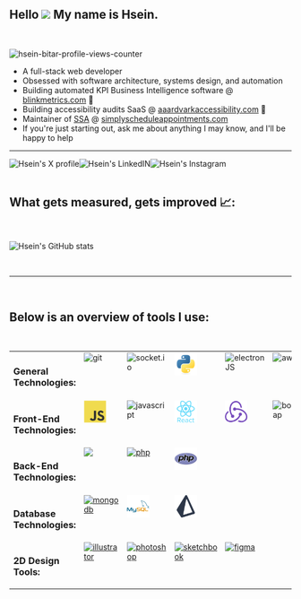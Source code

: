 ## Hello <img width="20" src="https://media.giphy.com/media/hvRJCLFzcasrR4ia7z/giphy.gif"> My name is Hsein.

<!-- Hey it's Hsein, if you find this document useful, consider giving it a star -->
<br />

![hsein-bitar-profile-views-counter](https://komarev.com/ghpvc/?username=hsein-bitar&color=blue)

- A full-stack web developer 
- Obsessed with software architecture, systems design, and automation
- Building automated KPI Business Intelligence software @ [blinkmetrics.com](https://blinkmetrics.com/) 🚀
- Building accessibility audits SaaS @ [aaardvarkaccessibility.com](https://aaardvarkaccessibility.com/) 🚀
- Maintainer of [SSA](https://wordpress.org/plugins/simply-schedule-appointments/) @ [simplyscheduleappointments.com](https://simplyscheduleappointments.com/)
- If you're just starting out, ask me about anything I may know, and I'll be happy to help
<hr>
<!-- Hey it's Hsein, if you find this document useful, consider giving it a star :) -->

<a href="https://x.com/HseinBitar">
  <img align="left" alt="Hsein's X profile" height="40"
    src="https://cdn.simpleicons.org/x" />
</a>

<a href="https://www.linkedin.com/in/hseinbitar/">
  <img align="left" alt="Hsein's LinkedIN" height="40"
    src="https://static.vecteezy.com/system/resources/previews/018/930/480/non_2x/linkedin-logo-linkedin-icon-transparent-free-png.png" />
</a>

<a href="https://www.instagram.com/hsein_bitar/">
  <img align="left" alt="Hsein's Instagram" height="40"
    src="https://cdn.simpleicons.org/instagram" />
</a>

<br />

<br />

<!-- Hey it's Hsein, if you find this document useful, consider giving it a star -->
## What gets measured, gets improved 📈:

<br />

![Hsein's GitHub
stats](https://github-readme-stats-hsein-bitar.vercel.app/api?username=hsein-bitar&show_icons=true&theme=transparent&count_private=true)

<br />
<hr>
<br />

## Below is an overview of tools I use:
<br />

<table>
  <!-- other technologies -->
  <tr>
    <td valign="top">
      <h3> General Technologies: </h3>
    </td>
    <td valign="top"> <img
        src="https://www.vectorlogo.zone/logos/git-scm/git-scm-icon.svg"
        alt="git" height="40" />
    </td>
    <td valign="top"> <img
        src="https://upload.wikimedia.org/wikipedia/commons/thumb/9/96/Socket-io.svg/1200px-Socket-io.svg.png"
        alt="socket.io" height="40" />
    </td>
    <td valign="top"> <img
        src="https://raw.githubusercontent.com/devicons/devicon/master/icons/python/python-original.svg"
        alt="python" height="40" />
    </td>
    <td valign="top"> <img
        src="https://upload.wikimedia.org/wikipedia/commons/9/91/Electron_Software_Framework_Logo.svg"
        alt="electronJS" height="40" />
    </td>
      </td>
    <td valign="top"> <img
        src="https://www.drupal.org/files/project-images/aws-logo.png"
        alt="aws" height="40">
    </td>
    <td valign="top"><img
        src="https://raw.githubusercontent.com/devicons/devicon/master/icons/linux/linux-original.svg"
        alt="linux" height="40" />
    </td>
    <td valign="top"><img
        src="https://raw.githubusercontent.com/devicons/devicon/develop/icons/postman/postman-original.svg"
        alt="postman" height="40" />
    </td>
  </tr>


  <!-- 3d design tools -->
  <!-- <tr>
    <td valign="top">
      <h3> 3D Design Tools: </h3>
    </td>
    <td valign="top"> <img src="https://cdn.icon-icons.com/icons2/195/PNG/256/3ds_Max_23640.png" height="40">
    </td>
    <td valign="top">
      <img src="https://i2.wp.com/filecr.com/wp-content/uploads/2021/03/V-Ray-For-3ds-Max.png" height="40">
    </td>
    <td valign="top"> <img src="https://seeklogo.com/images/R/rhinoceros-3d-logo-770376F408-seeklogo.com.png"
        height="40">
    </td>
  </tr> -->


  <!-- frontend technologies -->
  <tr>
    <td valign="top">
      <h3>Front-End Technologies: </h3>
    </td>
    <td valign="top"> <img
        src="https://raw.githubusercontent.com/devicons/devicon/master/icons/javascript/javascript-original.svg"
        alt="javascript" height="40" />
    </td>
    <td valign="top"> <img
        src="https://upload.wikimedia.org/wikipedia/commons/thumb/4/4c/Typescript_logo_2020.svg/512px-Typescript_logo_2020.svg.png"
        alt="javascript" height="40" />
    </td>
    <td valign="top"> <img
        src="https://raw.githubusercontent.com/devicons/devicon/master/icons/react/react-original-wordmark.svg"
        alt="react" height="40" />
    </td>
    <td valign="top"> <img
        src="https://raw.githubusercontent.com/devicons/devicon/master/icons/redux/redux-original.svg"
        alt="redux" height="40" />
    </td>
    <td valign="top"> <img
        src="https://cdn.freebiesupply.com/logos/large/2x/bootstrap-4-logo-svg-vector.svg"
        alt="bootstrap" height="40" />
    </td>
    <td valign="top"> <img
        src="https://cdn-icons-png.flaticon.com/512/174/174854.png"
        alt="html5" height="40" />
    </td>
    <td valign="top"> <img
        src="https://upload.wikimedia.org/wikipedia/commons/thumb/7/70/Devicon-css3-plain.svg/1200px-Devicon-css3-plain.svg.png"
        alt="css3" height="40" />
    </td>
    <td valign="top"> <a href="https://threejs.org/"><img
        src="https://seeklogo.com/images/T/three-js-logo-07A32307F1-seeklogo.com.png"
        alt="ThreeJS" height="40" /></a>
    </td>
    <td valign="top"> <a href="https://tailwindcss.com/"><img
        src="https://cdn.simpleicons.org/tailwindcss"
        alt="TailwindCSS" height="40" /></a>
    </td>
  </tr>


  <!-- backend technologies -->
  <tr>
    <td valign="top">
      <h3>Back-End Technologies:</h3>
    </td>
    <td valign="top"> <a href="https://nodejs.org/"><img
        src="https://static.cdnlogo.com/logos/n/94/nodejs-icon.svg"
        height="40"></a>
    </td>
    <td valign="top"> <a href="https://laravel.com/"><img
        src="https://upload.wikimedia.org/wikipedia/commons/thumb/9/9a/Laravel.svg/1969px-Laravel.svg.png"
        alt="php" height="40" /></a>
    </td>
    <td valign="top"> <a href="https://www.php.net/"><img
        src="https://raw.githubusercontent.com/github/explore/ccc16358ac4530c6a69b1b80c7223cd2744dea83/topics/php/php.png"
        alt="php" height="40" /></a>
    </td>
    <!-- <td valign="top"> <img
        src="https://raw.githubusercontent.com/github/explore/180320cffc25f4ed1bbdfd33d4db3a66eeeeb358/topics/cpp/cpp.png"
        alt="cpp" height="40" />
    </td> -->
  </tr>


  <!-- database technologies -->
  <tr>
    <td valign="top">
      <h3>Database Technologies: </h3>
    </td>
    <td valign="top"> <a href="https://www.mongodb.com/"><img
        src="https://static.cdnlogo.com/logos/m/30/mongodb-icon.svg"
        alt="mongodb" height="40" /></a>
    </td>
    <td valign="top"> <a href="https://www.mysql.com/" ><img
        src="https://raw.githubusercontent.com/devicons/devicon/master/icons/mysql/mysql-original-wordmark.svg"
        alt="mysql" height="40" /></a>
    </td>
    <td valign="top"> <a href="https://www.prisma.io/" ><img
        src="https://raw.githubusercontent.com/devicons/devicon/develop/icons/prisma/prisma-original.svg"
        alt="prisma" height="40" /></a>
    </td>
    <!-- <td valign="top"> <img src="https://upload.wikimedia.org/wikipedia/commons/1/17/GraphQL_Logo.svg" height="40">
    </td> -->
    <!-- <td valign="top"> <a href="https://www.postgresql.org/" ><img
        src="https://raw.githubusercontent.com/devicons/devicon/master/icons/postgresql/postgresql-original-wordmark.svg"
        alt="postgresql" height="40" /></a>
    </td> -->
  </tr>


  <!-- cloud technologies -->
  <!-- <tr>
    <td valign="top">
      <h3> Cloud Technologies: </h3>
    </td>
    <td valign="top"> <img
        src="https://raw.githubusercontent.com/github/explore/80688e429a7d4ef2fca1e82350fe8e3517d3494d/topics/firebase/firebase.png"
        height="40">
  </tr> -->


  <!-- mobile technologies -->
  <!-- <tr>
    <td valign="top">
      <h3> Mobile Technologies: </h3>
    </td>
    <td valign="top"><img src="https://reactnative.dev/img/header_logo.svg" alt="reactnative" height="40" />
    </td>
    <td valign="top"> <img src="https://www.vectorlogo.zone/logos/dartlang/dartlang-icon.svg" alt="dart" height="40" />
    </td>
    <td valign="top"> <img src="https://www.vectorlogo.zone/logos/flutterio/flutterio-icon.svg" alt="flutter"
        height="40" />
    </td>
  </tr> -->


  <!-- 2d design tools -->
  <tr>
    <td valign="top">
      <h3> 2D Design Tools: </h3>
    </td>
    <td valign="top"> <a href="#"><img
        src="https://logodownload.org/wp-content/uploads/2017/04/adobe-Illustrator-logo-1-1.png"
        alt="illustrator" height="40" /></a>
    </td>
    <td valign="top"> <a href="#"><img
        src="https://logodownload.org/wp-content/uploads/2019/10/adobe-photoshop-logo.png"
        alt="photoshop" height="40" /></a>
    </td>
    <td valign="top"> <a href="#"><img
        src="https://store-images.s-microsoft.com/image/apps.36713.13784310836114466.5a27e793-6945-4bf0-ac54-edf49c480153.a8ad4917-f8d9-49e8-9d3d-58b1079c0e4a?w=100"
        alt="sketchbook" height="40"></a>
    </td>
    <td valign="top"> <a href="#"><img
        src="https://cdn.freebiesupply.com/logos/large/2x/figma-1-logo-png-transparent.png"
        alt="figma" height="40"></a>
    </td>
    <!-- <td valign="top"> <img src="https://seeklogo.com/images/A/autocad-logo-C9817CB828-seeklogo.com.png" height="40">
    </td> -->
  </tr>

</table>

